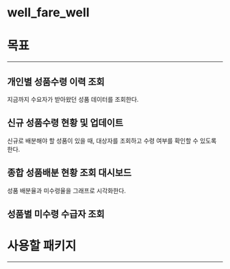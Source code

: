 # well_fare_well

# 목표

---

## 개인별 성품수령 이력 조회

지금까지 수요자가 받아왔던 성품 데이터를 조회한다.

## 신규 성품수령 현황 및 업데이트

신규로 배분해야 할 성품이 있을 때, 대상자를 조회하고 수령 여부를 확인할 수 있도록 한다.

## 종합 성품배분 현황 조회 대시보드

성품 배분율과 미수령율을 그래프로 시각화한다.

## 성품별 미수령 수급자 조회

# 사용할 패키지

---

